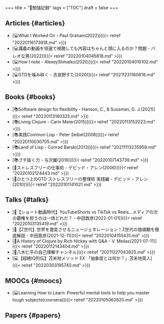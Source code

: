 +++
title = "📁勉強記録"
tags = ["TOC"]
draft = false
+++

## Articles {#articles}

-   [💻What I Worked On - Paul Graham(2022)]({{< relref "20220116173918.md" >}})
-   [💻講義の動画を倍速で視聴しても内容はちゃんと頭に入るのか？問題 - パレオな男(2022)]({{< relref "20220104045818.md" >}})
-   [💻How I note - AlexeyShmalko(2020)]({{< relref "20220104010102.md" >}})
-   [💻GTDを噛み砕く - 吉良野すた(2020)]({{< relref "20211231160618.md" >}})


## Books {#books}

-   [📚Software design for flexibility - Hanson, C., &amp; Sussman, G. J.(2021)]({{< relref "20220113180325.md" >}})
-   [📚Living Clojure - Carin Meier(2015)]({{< relref "20220113152023.md" >}})
-   [📚実践Common Lisp - Peter Seibel(2008)]({{< relref "20220110030705.md" >}})
-   [📚Land of Lisp - Conrad Barski(2013)]({{< relref "20211113235959.md" >}})
-   [📚ブチ抜く力 - 与沢翼(2019)]({{< relref "20220107143739.md" >}})
-   [📝ストレスフリーの仕事術 - デビッド・アレン(2006)]({{< relref "20220102124443.md" >}})
-   [📝ひとつ上のGTD ストレスフリーの整理術 実践編 - デビッド・アレン(2010)]({{< relref "20220101141021.md" >}})


## Talks {#talks}

-   [🎤【ショート動画時代】YouTubeShorts vs TikTok vs Reels…メディアの次の覇権を担うのは一体どれだ？ - 中田敦彦(2022-01-01)]({{< relref "20220103135419.md" >}})
-   [🎤【Z世代】世界を激変させるニュージェネレーション！Z世代の価値観を徹底解説 - 中田敦彦(2021-12-11)]({{< relref "20220104155431.md" >}})
-   [🎤A History of Clojure by Rich Hickey with Q&amp;A - V. Meilas(2021-07-11)]({{< relref "20220112143404.md" >}})
-   [📂八木仁平の自己理解チャンネル]({{< relref "20211227043825.md" >}})
-   [💻【超絶IQ列伝】苫米地メソッド EX 「抽象度とは何か？」苫米地英人]({{< relref "20220303195740.md" >}})


## MOOCs {#moocs}

-   [💻Learning How to Learn: Powerful mental tools to help you master tough subjects(coursera)]({{< relref "20220105062820.md" >}})


## Papers {#papers}
